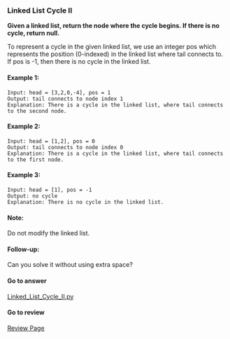 ### Linked List Cycle II

**Given a linked list, return the node where the cycle begins. If there is no cycle, return null.**

To represent a cycle in the given linked list, we use an integer pos which represents the position (0-indexed) in the linked list where tail connects to. If pos is -1, then there is no cycle in the linked list.

#### Example 1:

```
Input: head = [3,2,0,-4], pos = 1
Output: tail connects to node index 1
Explanation: There is a cycle in the linked list, where tail connects to the second node.
```

#### Example 2:

```
Input: head = [1,2], pos = 0
Output: tail connects to node index 0
Explanation: There is a cycle in the linked list, where tail connects to the first node.
```

#### Example 3:

```
Input: head = [1], pos = -1
Output: no cycle
Explanation: There is no cycle in the linked list.
```

#### Note:

Do not modify the linked list.

#### Follow-up:

Can you solve it without using extra space?

####  Go to answer

[Linked_List_Cycle_II.py](https://github.com/Kelv1nYu/LeetCode_Practices/blob/master/Code/Linked_List_Cycle_II.py)

#### Go to review

[Review Page](https://github.com/Kelv1nYu/LeetCode_Practices/blob/master/Review/Linked_List_Cycle_II.md)